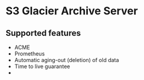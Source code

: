 # S3 Glacier Archive Server

## Supported features
* ACME
* Prometheus
* Automatic aging-out (deletion) of old data
* Time to live guarantee
* 
